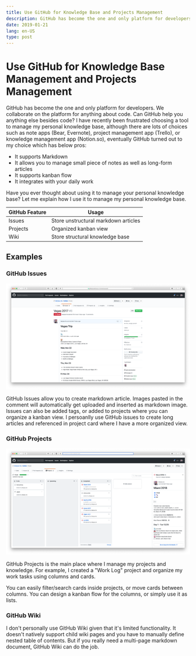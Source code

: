 ```yaml
---
title: Use GitHub for Knowledge Base and Projects Management
description: GitHub has become the one and only platform for developers. We collaborate on the platform for anything about code. Can GitHub help you anything else besides code? I have recently been frustrated choosing a tool to manage my personal knowledge base, although there are lots of choices such as note apps (Bear, Evernote), project management app (Trello), or knowledge management app (Notion.so), eventually GitHub turned out to my choice which has below pros...
date: 2019-01-21
lang: en-US
type: post
---
```


# Use GitHub for Knowledge Base Management and Projects Management

GitHub has become the one and only platform for developers. We collaborate on the platform for anything about code. Can GitHub help you anything else besides code? I have recently been frustrated choosing a tool to manage my personal knowledge base, although there are lots of choices such as note apps (Bear, Evernote), project management app (Trello), or knowledge management app (Notion.so), eventually GitHub turned out to my choice which has below pros:

- It supports Markdown
- It allows you to manage small piece of notes as well as long-form articles
- It supports kanban flow
- It integrates with your daily work

Have you ever thought about using it to manage your personal knowledge base? Let me explain how I use it to manage my personal knowledge base.

| GitHub Feature | Usage                                |
| -------------- | ------------------------------------ |
| Issues         | Store unstructural markdown articles |
| Projects       | Organized kanban view                |
| Wiki           | Store structural knowledge base      |

## Examples

### GitHub Issues

![github-issues](./github-issues.png)

GitHub Issues allow you to create markdown article. Images pasted in the comment will automatically get uploaded and inserted as markdown image. Issues can also be added tags, or added to projects where you can organize a kanban view. I persoanlly use GitHub issues to create long articles and referenced in project card where I have a more organized view.

### GitHub Projects

![github-projects](./github-projects.png)

GitHub Projects is the main place where I manage my projects and knowledge. For example, I created a "Work Log" project and organize my work tasks using columns and cards.

You can easily filter/search cards inside projects, or move cards between columns. You can design a kanban flow for the columns, or simply use it as lists.

### GitHub Wiki

I don't personally use GitHub Wiki given that it's limited functionality. It doesn't natively support child wiki pages and you have to manually define nested table of contents. But if you really need a multi-page markdown document, GitHub Wiki can do the job.
